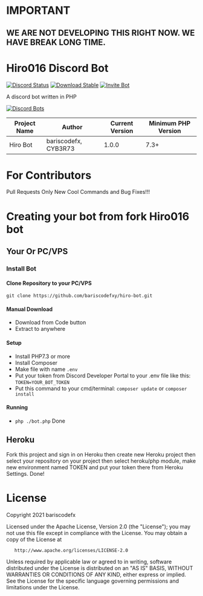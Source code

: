 # IMPORTANT
## WE ARE NOT DEVELOPING THIS RIGHT NOW. WE HAVE BREAK LONG TIME.

# Hiro016 Discord Bot
[![Discord Status](https://img.shields.io/discord/812096967714930710)](https://discord.gg/HBtf7buzv9)
[![Download Stable](https://img.shields.io/badge/download-stable-success)](https://github.com/bariscodefxy/hiro-bot/releases/latest)
[![Invite Bot](https://img.shields.io/badge/invite-invite%20bot-success)](https://discord.com/api/oauth2/authorize?client_id=846488841299951646&permissions=8&scope=bot)

A discord bot written in PHP

[![Discord Bots](https://top.gg/api/widget/846488841299951646.svg)](https://top.gg/bot/846488841299951646)

|Project Name|Author|Current Version|Minimum PHP Version|
|--|--|--|--|
|Hiro Bot|bariscodefx, CYB3R73|1.0.0|7.3+|

# For Contributors
Pull Requests Only New Cool Commands and Bug Fixes!!!

# Creating your bot from fork Hiro016 bot
## Your Or PC/VPS
### Install Bot
#### Clone Repository to your PC/VPS
```
git clone https://github.com/bariscodefxy/hiro-bot.git
```
#### Manual Download
- Download from Code button
- Extract to anywhere
#### Setup
- Install PHP7.3 or more
- Install Composer
- Make file with name `.env`
- Put your token from Discord Developer Portal 
to your .env file like this: `TOKEN=YOUR_BOT_TOKEN`
- Put this command to your cmd/terminal: `composer update` or `composer install`
#### Running
- `php ./bot.php`
Done

## Heroku
Fork this project and sign in on Heroku then create new
Heroku project then select your repository on your project
then select heroku/php module, make new environment named TOKEN and
put your token there from Heroku Settings.
Done!

# License
Copyright 2021 bariscodefx

Licensed under the Apache License, Version 2.0 (the "License");
you may not use this file except in compliance with the License.
You may obtain a copy of the License at

       http://www.apache.org/licenses/LICENSE-2.0

Unless required by applicable law or agreed to in writing, software
distributed under the License is distributed on an "AS IS" BASIS,
WITHOUT WARRANTIES OR CONDITIONS OF ANY KIND, either express or implied.
See the License for the specific language governing permissions and
limitations under the License.

